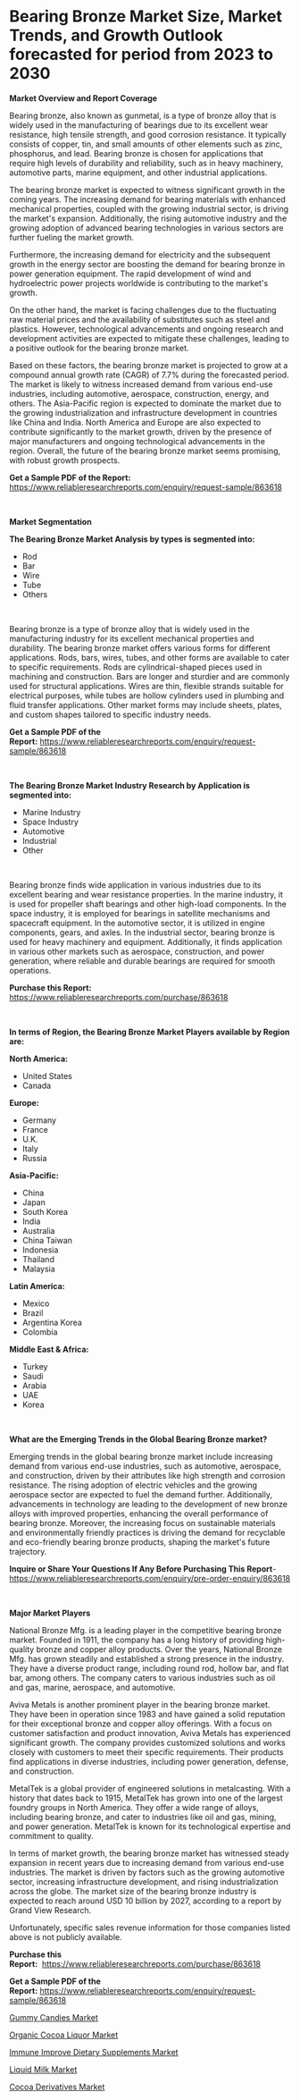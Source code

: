 <p><h1>Bearing Bronze Market Size, Market Trends, and Growth Outlook forecasted for period from 2023 to 2030</h1></p><p><strong>Market Overview and Report Coverage</strong></p>
<p><p>Bearing bronze, also known as gunmetal, is a type of bronze alloy that is widely used in the manufacturing of bearings due to its excellent wear resistance, high tensile strength, and good corrosion resistance. It typically consists of copper, tin, and small amounts of other elements such as zinc, phosphorus, and lead. Bearing bronze is chosen for applications that require high levels of durability and reliability, such as in heavy machinery, automotive parts, marine equipment, and other industrial applications.</p><p>The bearing bronze market is expected to witness significant growth in the coming years. The increasing demand for bearing materials with enhanced mechanical properties, coupled with the growing industrial sector, is driving the market's expansion. Additionally, the rising automotive industry and the growing adoption of advanced bearing technologies in various sectors are further fueling the market growth.</p><p>Furthermore, the increasing demand for electricity and the subsequent growth in the energy sector are boosting the demand for bearing bronze in power generation equipment. The rapid development of wind and hydroelectric power projects worldwide is contributing to the market's growth.</p><p>On the other hand, the market is facing challenges due to the fluctuating raw material prices and the availability of substitutes such as steel and plastics. However, technological advancements and ongoing research and development activities are expected to mitigate these challenges, leading to a positive outlook for the bearing bronze market.</p><p>Based on these factors, the bearing bronze market is projected to grow at a compound annual growth rate (CAGR) of 7.7% during the forecasted period. The market is likely to witness increased demand from various end-use industries, including automotive, aerospace, construction, energy, and others. The Asia-Pacific region is expected to dominate the market due to the growing industrialization and infrastructure development in countries like China and India. North America and Europe are also expected to contribute significantly to the market growth, driven by the presence of major manufacturers and ongoing technological advancements in the region. Overall, the future of the bearing bronze market seems promising, with robust growth prospects.</p></p>
<p><strong>Get a Sample PDF of the Report:</strong> <a href="https://www.reliableresearchreports.com/enquiry/request-sample/863618">https://www.reliableresearchreports.com/enquiry/request-sample/863618</a></p>
<p>&nbsp;</p>
<p><strong>Market Segmentation</strong></p>
<p><strong>The Bearing Bronze Market Analysis by types is segmented into:</strong></p>
<p><ul><li>Rod</li><li>Bar</li><li>Wire</li><li>Tube</li><li>Others</li></ul></p>
<p>&nbsp;</p>
<p><p>Bearing bronze is a type of bronze alloy that is widely used in the manufacturing industry for its excellent mechanical properties and durability. The bearing bronze market offers various forms for different applications. Rods, bars, wires, tubes, and other forms are available to cater to specific requirements. Rods are cylindrical-shaped pieces used in machining and construction. Bars are longer and sturdier and are commonly used for structural applications. Wires are thin, flexible strands suitable for electrical purposes, while tubes are hollow cylinders used in plumbing and fluid transfer applications. Other market forms may include sheets, plates, and custom shapes tailored to specific industry needs.</p></p>
<p><strong>Get a Sample PDF of the Report:</strong>&nbsp;<a href="https://www.reliableresearchreports.com/enquiry/request-sample/863618">https://www.reliableresearchreports.com/enquiry/request-sample/863618</a></p>
<p>&nbsp;</p>
<p><strong>The Bearing Bronze Market Industry Research by Application is segmented into:</strong></p>
<p><ul><li>Marine Industry</li><li>Space Industry</li><li>Automotive</li><li>Industrial</li><li>Other</li></ul></p>
<p>&nbsp;</p>
<p><p>Bearing bronze finds wide application in various industries due to its excellent bearing and wear resistance properties. In the marine industry, it is used for propeller shaft bearings and other high-load components. In the space industry, it is employed for bearings in satellite mechanisms and spacecraft equipment. In the automotive sector, it is utilized in engine components, gears, and axles. In the industrial sector, bearing bronze is used for heavy machinery and equipment. Additionally, it finds application in various other markets such as aerospace, construction, and power generation, where reliable and durable bearings are required for smooth operations.</p></p>
<p><strong>Purchase this Report:</strong>&nbsp; <a href="https://www.reliableresearchreports.com/purchase/863618">https://www.reliableresearchreports.com/purchase/863618</a></p>
<p>&nbsp;</p>
<p><strong>In terms of Region, the Bearing Bronze Market Players available by Region are:</strong></p>
<p>
    <p> <strong> North America: </strong>
        <ul>
            <li>United States</li>
            <li>Canada</li>
        </ul>
        </p> 
    <p> <strong> Europe: </strong>
        <ul>
            <li>Germany</li>
            <li>France</li>
            <li>U.K.</li>
            <li>Italy</li>
            <li>Russia</li>
        </ul>
        </p> 
    <p> <strong> Asia-Pacific: </strong>
        <ul>
            <li>China</li>
            <li>Japan</li>
            <li>South Korea</li>
            <li>India</li>
            <li>Australia</li>
            <li>China Taiwan</li>
            <li>Indonesia</li>
            <li>Thailand</li>
            <li>Malaysia</li>
        </ul>
        </p> 
    <p> <strong> Latin America: </strong>
        <ul>
            <li>Mexico</li>
            <li>Brazil</li>
            <li>Argentina Korea</li>
            <li>Colombia</li>
        </ul>
        </p> 
    <p> <strong> Middle East & Africa: </strong>
        <ul>
            <li>Turkey</li>
            <li>Saudi</li>
            <li>Arabia</li>
            <li>UAE</li>
            <li>Korea</li>
        </ul>
    </p>
    </p>
<p>&nbsp;</p>
<p><strong>What are the Emerging Trends in the Global Bearing Bronze market?</strong></p>
<p><p>Emerging trends in the global bearing bronze market include increasing demand from various end-use industries, such as automotive, aerospace, and construction, driven by their attributes like high strength and corrosion resistance. The rising adoption of electric vehicles and the growing aerospace sector are expected to fuel the demand further. Additionally, advancements in technology are leading to the development of new bronze alloys with improved properties, enhancing the overall performance of bearing bronze. Moreover, the increasing focus on sustainable materials and environmentally friendly practices is driving the demand for recyclable and eco-friendly bearing bronze products, shaping the market's future trajectory.</p></p>
<p><strong>Inquire or Share Your Questions If Any Before Purchasing This Report</strong>- <a href="https://www.reliableresearchreports.com/enquiry/pre-order-enquiry/863618">https://www.reliableresearchreports.com/enquiry/pre-order-enquiry/863618</a></p>
<p>&nbsp;</p>
<p><strong>Major Market Players</strong></p>
<p><p>National Bronze Mfg. is a leading player in the competitive bearing bronze market. Founded in 1911, the company has a long history of providing high-quality bronze and copper alloy products. Over the years, National Bronze Mfg. has grown steadily and established a strong presence in the industry. They have a diverse product range, including round rod, hollow bar, and flat bar, among others. The company caters to various industries such as oil and gas, marine, aerospace, and automotive.</p><p>Aviva Metals is another prominent player in the bearing bronze market. They have been in operation since 1983 and have gained a solid reputation for their exceptional bronze and copper alloy offerings. With a focus on customer satisfaction and product innovation, Aviva Metals has experienced significant growth. The company provides customized solutions and works closely with customers to meet their specific requirements. Their products find applications in diverse industries, including power generation, defense, and construction.</p><p>MetalTek is a global provider of engineered solutions in metalcasting. With a history that dates back to 1915, MetalTek has grown into one of the largest foundry groups in North America. They offer a wide range of alloys, including bearing bronze, and cater to industries like oil and gas, mining, and power generation. MetalTek is known for its technological expertise and commitment to quality.</p><p>In terms of market growth, the bearing bronze market has witnessed steady expansion in recent years due to increasing demand from various end-use industries. The market is driven by factors such as the growing automotive sector, increasing infrastructure development, and rising industrialization across the globe. The market size of the bearing bronze industry is expected to reach around USD 10 billion by 2027, according to a report by Grand View Research.</p><p>Unfortunately, specific sales revenue information for those companies listed above is not publicly available.</p></p>
<p><strong>Purchase this Report:</strong>&nbsp;&nbsp;<a href="https://www.reliableresearchreports.com/purchase/863618">https://www.reliableresearchreports.com/purchase/863618</a></p>
<p></p>
<p><strong>Get a Sample PDF of the Report:</strong>&nbsp;<a href="https://www.reliableresearchreports.com/enquiry/request-sample/863618">https://www.reliableresearchreports.com/enquiry/request-sample/863618</a></p>
<p><p><a href="https://medium.com/@ridhantakke90/gummy-candies-market-trends-and-market-analysis-forecasted-for-period-2023-2030-6bf5674d8a68">Gummy Candies Market</a></p><p><a href="https://medium.com/@yashreports27/organic-cocoa-liquor-market-furnishes-information-on-market-share-market-trends-and-market-growth-85fdee96b707">Organic Cocoa Liquor Market</a></p><p><a href="https://medium.com/@santoshh992151/immune-improve-dietary-supplements-market-size-market-outlook-and-market-forecast-2023-to-2030-f1f17bf22733">Immune Improve Dietary Supplements Market</a></p><p><a href="https://medium.com/@santosh735584/liquid-milk-market-exploring-market-share-market-trends-and-future-growth-268602ad397a">Liquid Milk Market</a></p><p><a href="https://medium.com/@shivay151299/cocoa-derivatives-market-size-and-market-trends-complete-industry-overview-2023-to-2030-6a6cb16ec235">Cocoa Derivatives Market</a></p></p>